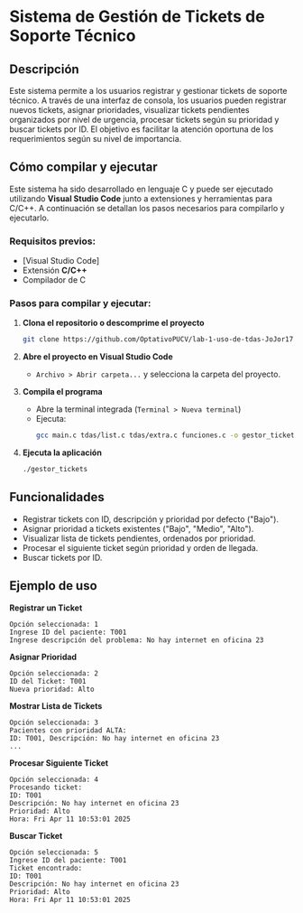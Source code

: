 
# Sistema de Gestión de Tickets de Soporte Técnico

## Descripción

Este sistema permite a los usuarios registrar y gestionar tickets de soporte técnico. A través de una interfaz de consola, los usuarios pueden registrar nuevos tickets, asignar prioridades, visualizar tickets pendientes organizados por nivel de urgencia, procesar tickets según su prioridad y buscar tickets por ID. El objetivo es facilitar la atención oportuna de los requerimientos según su nivel de importancia.

## Cómo compilar y ejecutar

Este sistema ha sido desarrollado en lenguaje C y puede ser ejecutado utilizando **Visual Studio Code** junto a extensiones y herramientas para C/C++. A continuación se detallan los pasos necesarios para compilarlo y ejecutarlo.

### Requisitos previos:

- [Visual Studio Code]
- Extensión **C/C++** 
- Compilador de C 

### Pasos para compilar y ejecutar:

1. **Clona el repositorio o descomprime el proyecto**
   ```bash
   git clone https://github.com/OptativoPUCV/lab-1-uso-de-tdas-JoJor171.git
   ```

2. **Abre el proyecto en Visual Studio Code**
   - `Archivo > Abrir carpeta...` y selecciona la carpeta del proyecto.

3. **Compila el programa**
   - Abre la terminal integrada (`Terminal > Nueva terminal`)
   - Ejecuta:
     ```bash
     gcc main.c tdas/list.c tdas/extra.c funciones.c -o gestor_tickets
     ```

4. **Ejecuta la aplicación**
   ```bash
   ./gestor_tickets
   ```

## Funcionalidades

- Registrar tickets con ID, descripción y prioridad por defecto ("Bajo").
- Asignar prioridad a tickets existentes ("Bajo", "Medio", "Alto").
- Visualizar lista de tickets pendientes, ordenados por prioridad.
- Procesar el siguiente ticket según prioridad y orden de llegada.
- Buscar tickets por ID.

## Ejemplo de uso

**Registrar un Ticket**
```
Opción seleccionada: 1
Ingrese ID del paciente: T001
Ingrese descripción del problema: No hay internet en oficina 23
```

**Asignar Prioridad**
```
Opción seleccionada: 2
ID del Ticket: T001
Nueva prioridad: Alto
```

**Mostrar Lista de Tickets**
```
Opción seleccionada: 3
Pacientes con prioridad ALTA:
ID: T001, Descripción: No hay internet en oficina 23
...
```

**Procesar Siguiente Ticket**
```
Opción seleccionada: 4
Procesando ticket:
ID: T001
Descripción: No hay internet en oficina 23
Prioridad: Alto
Hora: Fri Apr 11 10:53:01 2025
```

**Buscar Ticket**
```
Opción seleccionada: 5
Ingrese ID del paciente: T001
Ticket encontrado:
ID: T001
Descripción: No hay internet en oficina 23
Prioridad: Alto
Hora: Fri Apr 11 10:53:01 2025
```

